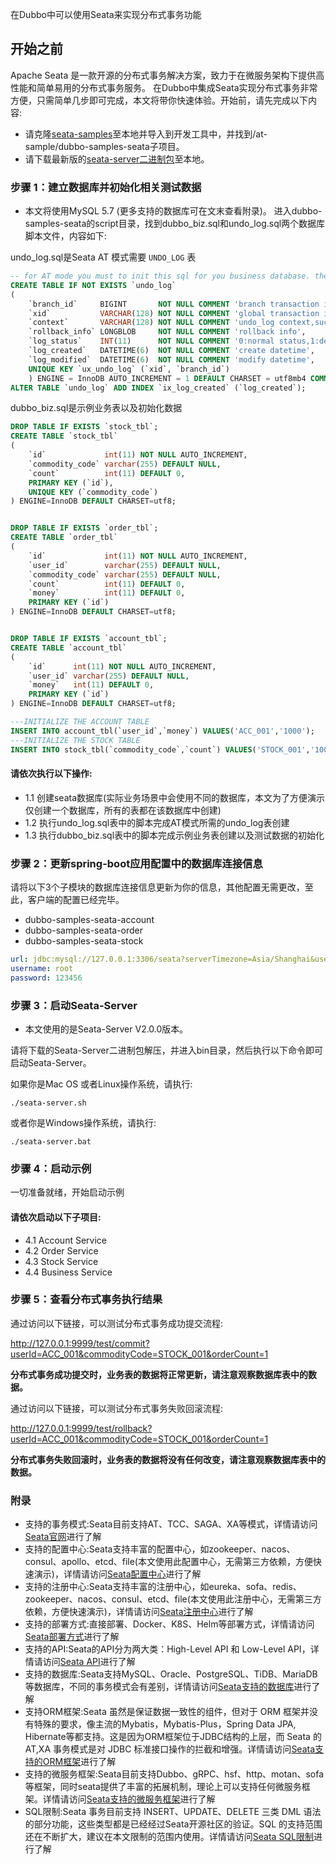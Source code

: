 
在Dubbo中可以使用Seata来实现分布式事务功能

## 开始之前
Apache Seata 是一款开源的分布式事务解决方案，致力于在微服务架构下提供高性能和简单易用的分布式事务服务。
在Dubbo中集成Seata实现分布式事务非常方便，只需简单几步即可完成，本文将带你快速体验。开始前，请先完成以下内容:
- 请克隆[seata-samples](https://github.com/apache/incubator-seata-samples)至本地并导入到开发工具中，并找到/at-sample/dubbo-samples-seata子项目。
- 请下载最新版的[seata-server二进制包](https://seata.apache.org/zh-cn/unversioned/download/seata-server)至本地。


### 步骤 1：建立数据库并初始化相关测试数据
- 本文将使用MySQL 5.7 (更多支持的数据库可在文末查看附录)。
  进入dubbo-samples-seata的script目录，找到dubbo_biz.sql和undo_log.sql两个数据库脚本文件，内容如下:

undo_log.sql是Seata AT 模式需要 `UNDO_LOG` 表
```sql
-- for AT mode you must to init this sql for you business database. the seata server not need it.
CREATE TABLE IF NOT EXISTS `undo_log`
(
    `branch_id`     BIGINT       NOT NULL COMMENT 'branch transaction id',
    `xid`           VARCHAR(128) NOT NULL COMMENT 'global transaction id',
    `context`       VARCHAR(128) NOT NULL COMMENT 'undo_log context,such as serialization',
    `rollback_info` LONGBLOB     NOT NULL COMMENT 'rollback info',
    `log_status`    INT(11)      NOT NULL COMMENT '0:normal status,1:defense status',
    `log_created`   DATETIME(6)  NOT NULL COMMENT 'create datetime',
    `log_modified`  DATETIME(6)  NOT NULL COMMENT 'modify datetime',
    UNIQUE KEY `ux_undo_log` (`xid`, `branch_id`)
    ) ENGINE = InnoDB AUTO_INCREMENT = 1 DEFAULT CHARSET = utf8mb4 COMMENT ='AT transaction mode undo table';
ALTER TABLE `undo_log` ADD INDEX `ix_log_created` (`log_created`);

```
dubbo_biz.sql是示例业务表以及初始化数据

```sql
DROP TABLE IF EXISTS `stock_tbl`;
CREATE TABLE `stock_tbl`
(
    `id`             int(11) NOT NULL AUTO_INCREMENT,
    `commodity_code` varchar(255) DEFAULT NULL,
    `count`          int(11) DEFAULT 0,
    PRIMARY KEY (`id`),
    UNIQUE KEY (`commodity_code`)
) ENGINE=InnoDB DEFAULT CHARSET=utf8;


DROP TABLE IF EXISTS `order_tbl`;
CREATE TABLE `order_tbl`
(
    `id`             int(11) NOT NULL AUTO_INCREMENT,
    `user_id`        varchar(255) DEFAULT NULL,
    `commodity_code` varchar(255) DEFAULT NULL,
    `count`          int(11) DEFAULT 0,
    `money`          int(11) DEFAULT 0,
    PRIMARY KEY (`id`)
) ENGINE=InnoDB DEFAULT CHARSET=utf8;


DROP TABLE IF EXISTS `account_tbl`;
CREATE TABLE `account_tbl`
(
    `id`      int(11) NOT NULL AUTO_INCREMENT,
    `user_id` varchar(255) DEFAULT NULL,
    `money`   int(11) DEFAULT 0,
    PRIMARY KEY (`id`)
) ENGINE=InnoDB DEFAULT CHARSET=utf8;

---INITIALIZE THE ACCOUNT TABLE
INSERT INTO account_tbl(`user_id`,`money`) VALUES('ACC_001','1000');
---INITIALIZE THE STOCK TABLE
INSERT INTO stock_tbl(`commodity_code`,`count`) VALUES('STOCK_001','100');

```
#### 请依次执行以下操作:
* 1.1 创建seata数据库(实际业务场景中会使用不同的数据库，本文为了方便演示仅创建一个数据库，所有的表都在该数据库中创建)
* 1.2 执行undo_log.sql表中的脚本完成AT模式所需的undo_log表创建
* 1.3 执行dubbo_biz.sql表中的脚本完成示例业务表创建以及测试数据的初始化

### 步骤 2：更新spring-boot应用配置中的数据库连接信息

请将以下3个子模块的数据库连接信息更新为你的信息，其他配置无需更改，至此，客户端的配置已经完毕。

* dubbo-samples-seata-account
* dubbo-samples-seata-order
* dubbo-samples-seata-stock
```yaml
url: jdbc:mysql://127.0.0.1:3306/seata?serverTimezone=Asia/Shanghai&useSSL=false&useUnicode=true&characterEncoding=utf8&zeroDateTimeBehavior=convertToNull&useOldAliasMetadataBehavior=true
username: root
password: 123456
```

### 步骤 3：启动Seata-Server
- 本文使用的是Seata-Server V2.0.0版本。

请将下载的Seata-Server二进制包解压，并进入bin目录，然后执行以下命令即可启动Seata-Server。

如果你是Mac OS 或者Linux操作系统，请执行:
```
./seata-server.sh
```
或者你是Windows操作系统，请执行:
```
./seata-server.bat
```

### 步骤 4：启动示例

一切准备就绪，开始启动示例

#### 请依次启动以下子项目:
* 4.1 Account Service
* 4.2 Order Service
* 4.3 Stock Service
* 4.4 Business Service

### 步骤 5：查看分布式事务执行结果
通过访问以下链接，可以测试分布式事务成功提交流程:

http://127.0.0.1:9999/test/commit?userId=ACC_001&commodityCode=STOCK_001&orderCount=1

**分布式事务成功提交时，业务表的数据将正常更新，请注意观察数据库表中的数据。**

通过访问以下链接，可以测试分布式事务失败回滚流程:

http://127.0.0.1:9999/test/rollback?userId=ACC_001&commodityCode=STOCK_001&orderCount=1

**分布式事务失败回滚时，业务表的数据将没有任何改变，请注意观察数据库表中的数据。**

### 附录
* 支持的事务模式:Seata目前支持AT、TCC、SAGA、XA等模式，详情请访问[Seata官网](https://seata.apache.org/zh-cn/docs/user/mode/at)进行了解
* 支持的配置中心:Seata支持丰富的配置中心，如zookeeper、nacos、consul、apollo、etcd、file(本文使用此配置中心，无需第三方依赖，方便快速演示)，详情请访问[Seata配置中心](https://seata.apache.org/zh-cn/docs/user/configuration/)进行了解
* 支持的注册中心:Seata支持丰富的注册中心，如eureka、sofa、redis、zookeeper、nacos、consul、etcd、file(本文使用此注册中心，无需第三方依赖，方便快速演示)，详情请访问[Seata注册中心](https://seata.apache.org/zh-cn/docs/user/registry/)进行了解
* 支持的部署方式:直接部署、Docker、K8S、Helm等部署方式，详情请访问[Seata部署方式](https://seata.apache.org/zh-cn/docs/ops/deploy-guide-beginner)进行了解
* 支持的API:Seata的API分为两大类：High-Level API 和 Low-Level API，详情请访问[Seata API](https://seata.apache.org/zh-cn/docs/user/api)进行了解
* 支持的数据库:Seata支持MySQL、Oracle、PostgreSQL、TiDB、MariaDB等数据库，不同的事务模式会有差别，详情请访问[Seata支持的数据库](https://seata.apache.org/zh-cn/docs/user/datasource)进行了解
* 支持ORM框架:Seata 虽然是保证数据一致性的组件，但对于 ORM 框架并没有特殊的要求，像主流的Mybatis，Mybatis-Plus，Spring Data JPA, Hibernate等都支持。这是因为ORM框架位于JDBC结构的上层，而 Seata 的 AT,XA 事务模式是对 JDBC 标准接口操作的拦截和增强。详情请访问[Seata支持的ORM框架](https://seata.apache.org/zh-cn/docs/user/ormframework)进行了解
* 支持的微服务框架:Seata目前支持Dubbo、gRPC、hsf、http、motan、sofa等框架，同时seata提供了丰富的拓展机制，理论上可以支持任何微服务框架。详情请访问[Seata支持的微服务框架](https://seata.apache.org/zh-cn/docs/user/microservice)进行了解
* SQL限制:Seata 事务目前支持 INSERT、UPDATE、DELETE 三类 DML 语法的部分功能，这些类型都是已经经过Seata开源社区的验证。SQL 的支持范围还在不断扩大，建议在本文限制的范围内使用。详情请访问[Seata SQL限制](https://seata.apache.org/zh-cn/docs/user/sqlreference/sql-restrictions)进行了解
